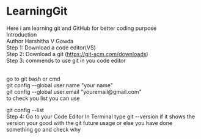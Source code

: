 # LearningGit
Here i am learning git and GitHub for better coding purpose
<br/>
Introduction
<br/>
Author  Harshitha V Gowda
<br/>
Step 1: Download a code editor(VS)
<br/>
Step 2: Download a git (https://git-scm.com/downloads)
<br/>
Step 3: commends to use git in you code editor

<br/>
go to git bash or cmd
<br/>
git config --global user.name "your name"
<br/>
git config --global user.email "youremail@gmail.com"
<br/>
 to check you list you can use

 git config --list
<br/>
Step 4: Go to your Code Editor 
In Terminal
type git --version
if it shows the version your good with the git future usage or else you have done something go and check why